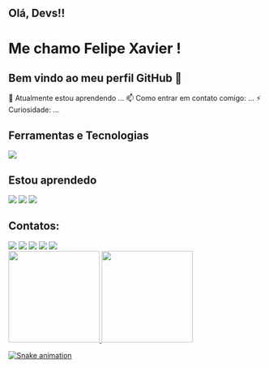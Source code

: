 <!---
fehxavier/fehxavier is a ✨ special ✨ repository because its `README.md` (this file) appears on your GitHub profile.
You can click the Preview link to take a look at your changes.
--->
## Olá, Devs!!
# Me chamo Felipe Xavier ! 
## Bem vindo ao meu perfil GitHub 👋

🌱 Atualmente estou aprendendo ...
📫 Como entrar em contato comigo: ...
⚡ Curiosidade: ...

## Ferramentas e Tecnologias
<img src="https://cdn.jsdelivr.net/gh/devicons/devicon@latest/icons/html5/html5-original-wordmark.svg" />

## Estou aprendedo 
<img src="https://cdn.jsdelivr.net/gh/devicons/devicon@latest/icons/javascript/javascript-original.svg" />
<img src="https://cdn.jsdelivr.net/gh/devicons/devicon@latest/icons/linux/linux-original.svg" />
<img src="https://cdn.jsdelivr.net/gh/devicons/devicon@latest/icons/csharp/csharp-original.svg" />

## Contatos:

<div>
<a href="https://www.youtube.com/seu-canal-youtube-aqui" target="_blank"><img loading="lazy" src="https://img.shields.io/badge/YouTube-FF0000?style=for-the-badge&logo=youtube&logoColor=white" target="_blank"></a>
<a href="https://instagram.com/seu-usuário-instagram-aqui" target="_blank"><img loading="lazy" src="https://img.shields.io/badge/-Instagram-%23E4405F?style=for-the-badge&logo=instagram&logoColor=white" target="_blank"></a>
<a href="https://www.twitch.tv/seu-usuário-aqui" target="_blank"><img loading="lazy" src="https://img.shields.io/badge/Twitch-9146FF?style=for-the-badge&logo=twitch&logoColor=white" target="_blank"></a>
<a href = "mailto:contato@seu-usuário-aqui"><img loading="lazy" src="https://img.shields.io/badge/Gmail-D14836?style=for-the-badge&logo=gmail&logoColor=white" target="_blank"></a>
<a href="https://www.linkedin.com/in/seu-usuário-linkedln-aqui" target="_blank"><img loading="lazy" src="https://img.shields.io/badge/-LinkedIn-%230077B5?style=for-the-badge&logo=linkedin&logoColor=white" target="_blank"></a>   
</div>

<div>
<a href="https://github.com/fehxavier">
<img loading="lazy" height="180em" src="https://github-readme-stats.vercel.app/api/top-langs/?username=fehxavier&layout=compact&langs_count=7&theme=dracula"/>
<img loading="lazy" height="180em" src="https://github-readme-stats.vercel.app/api?username=fehxavier&show_icons=true&theme=dracula&include_all_commits=true&count_private=true"/>
</div>
  
![Snake animation](https://github.com/fehxavier/fehxavier/blob/output/github-contribution-grid-snake.svg)
